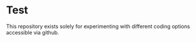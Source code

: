# Test
This repository exists solely for experimenting with different coding options accessible via github.
